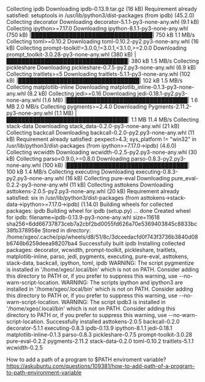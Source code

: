 Collecting ipdb
  Downloading ipdb-0.13.9.tar.gz (16 kB)
Requirement already satisfied: setuptools in /usr/lib/python3/dist-packages (from ipdb) (45.2.0)
Collecting decorator
  Downloading decorator-5.1.1-py3-none-any.whl (9.1 kB)
Collecting ipython>=7.17.0
  Downloading ipython-8.1.1-py3-none-any.whl (750 kB)
     |████████████████████████████████| 750 kB 1.1 MB/s 
Collecting toml>=0.10.2
  Downloading toml-0.10.2-py2.py3-none-any.whl (16 kB)
Collecting prompt-toolkit!=3.0.0,!=3.0.1,<3.1.0,>=2.0.0
  Downloading prompt_toolkit-3.0.28-py3-none-any.whl (380 kB)
     |████████████████████████████████| 380 kB 1.5 MB/s 
Collecting pickleshare
  Downloading pickleshare-0.7.5-py2.py3-none-any.whl (6.9 kB)
Collecting traitlets>=5
  Downloading traitlets-5.1.1-py3-none-any.whl (102 kB)
     |████████████████████████████████| 102 kB 1.5 MB/s 
Collecting matplotlib-inline
  Downloading matplotlib_inline-0.1.3-py3-none-any.whl (8.2 kB)
Collecting jedi>=0.16
  Downloading jedi-0.18.1-py2.py3-none-any.whl (1.6 MB)
     |████████████████████████████████| 1.6 MB 2.0 MB/s 
Collecting pygments>=2.4.0
  Downloading Pygments-2.11.2-py3-none-any.whl (1.1 MB)
     |████████████████████████████████| 1.1 MB 11.4 MB/s 
Collecting stack-data
  Downloading stack_data-0.2.0-py3-none-any.whl (21 kB)
Collecting backcall
  Downloading backcall-0.2.0-py2.py3-none-any.whl (11 kB)
Requirement already satisfied: pexpect>4.3; sys_platform != "win32" in /usr/lib/python3/dist-packages (from ipython>=7.17.0->ipdb) (4.6.0)
Collecting wcwidth
  Downloading wcwidth-0.2.5-py2.py3-none-any.whl (30 kB)
Collecting parso<0.9.0,>=0.8.0
  Downloading parso-0.8.3-py2.py3-none-any.whl (100 kB)
     |████████████████████████████████| 100 kB 1.4 MB/s 
Collecting executing
  Downloading executing-0.8.3-py2.py3-none-any.whl (16 kB)
Collecting pure-eval
  Downloading pure_eval-0.2.2-py3-none-any.whl (11 kB)
Collecting asttokens
  Downloading asttokens-2.0.5-py2.py3-none-any.whl (20 kB)
Requirement already satisfied: six in /usr/lib/python3/dist-packages (from asttokens->stack-data->ipython>=7.17.0->ipdb) (1.14.0)
Building wheels for collected packages: ipdb
  Building wheel for ipdb (setup.py) ... done
  Created wheel for ipdb: filename=ipdb-0.13.9-py3-none-any.whl size=11618 sha256=6dd66737873ceb7a2cbf2bd0055fd626a70e5369403845c8833bc38fb378958e
  Stored in directory: /home/xgeo/.cache/pip/wheels/d8/51/8c/3dceedacfd0f743f3736b3840d08b6746b6259deea98207ba4
Successfully built ipdb
Installing collected packages: decorator, wcwidth, prompt-toolkit, pickleshare, traitlets, matplotlib-inline, parso, jedi, pygments, executing, pure-eval, asttokens, stack-data, backcall, ipython, toml, ipdb
  WARNING: The script pygmentize is installed in '/home/xgeo/.local/bin' which is not on PATH.
  Consider adding this directory to PATH or, if you prefer to suppress this warning, use --no-warn-script-location.
  WARNING: The scripts ipython and ipython3 are installed in '/home/xgeo/.local/bin' which is not on PATH.
  Consider adding this directory to PATH or, if you prefer to suppress this warning, use --no-warn-script-location.
  WARNING: The script ipdb3 is installed in '/home/xgeo/.local/bin' which is not on PATH.
  Consider adding this directory to PATH or, if you prefer to suppress this warning, use --no-warn-script-location.
Successfully installed asttokens-2.0.5 backcall-0.2.0 decorator-5.1.1 executing-0.8.3 ipdb-0.13.9 ipython-8.1.1 jedi-0.18.1 matplotlib-inline-0.1.3 parso-0.8.3 pickleshare-0.7.5 prompt-toolkit-3.0.28 pure-eval-0.2.2 pygments-2.11.2 stack-data-0.2.0 toml-0.10.2 traitlets-5.1.1 wcwidth-0.2.5

How to add a path of a program to $PATH enviroment variable?
https://askubuntu.com/questions/109381/how-to-add-path-of-a-program-to-path-environment-variable